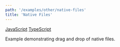 ```yaml
---
path: '/examples/other/native-files'
title: 'Native Files'
---
```


[JavaScript](https://github.com/react-dnd/react-dnd/tree/gh-pages/examples_js/06%20Other/Native%20Files)
[TypeScript](https://github.com/react-dnd/react-dnd/tree/master/packages/documentation-examples/src/06%20Other/Native%20Files)

Example demonstrating drag and drop of native files.

<other-native-files></other-native-files>
